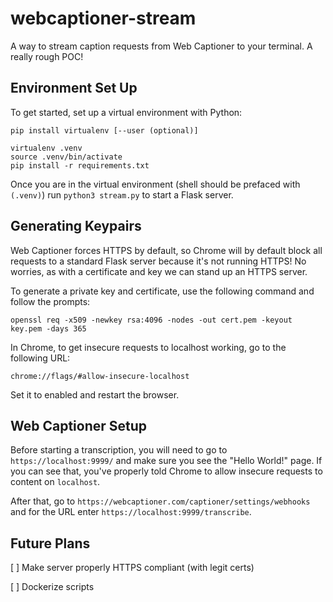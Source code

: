 # webcaptioner-stream

A way to stream caption requests from Web Captioner to your terminal.
A really rough POC!

## Environment Set Up

To get started, set up a virtual environment with Python:

    pip install virtualenv [--user (optional)]

    virtualenv .venv
    source .venv/bin/activate
    pip install -r requirements.txt

Once you are in the virtual environment (shell should be prefaced with `(.venv)`)
run `python3 stream.py` to start a Flask server.

## Generating Keypairs

Web Captioner forces HTTPS by default, so Chrome will by default block
all requests to a standard Flask server because it's not running HTTPS!
No worries, as with a certificate and key we can stand up an HTTPS server.

To generate a private key and certificate, use the following command
and follow the prompts:

    openssl req -x509 -newkey rsa:4096 -nodes -out cert.pem -keyout key.pem -days 365

In Chrome, to get insecure requests to localhost working, go to the following URL:

    chrome://flags/#allow-insecure-localhost

Set it to enabled and restart the browser.

## Web Captioner Setup

Before starting a transcription, you will need to go to `https://localhost:9999/`
and make sure you see the "Hello World!" page. If you can see that, you've properly
told Chrome to allow insecure requests to content on `localhost`.

After that, go to `https://webcaptioner.com/captioner/settings/webhooks` 
and for the URL enter `https://localhost:9999/transcribe`. 

## Future Plans

[ ] Make server properly HTTPS compliant (with legit certs)

[ ] Dockerize scripts
